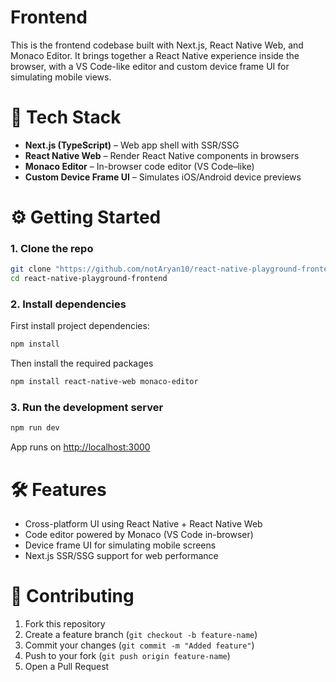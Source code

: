 # Frontend

This is the frontend codebase built with Next.js, React Native Web, and Monaco Editor. It brings together a React Native experience inside the browser, with a VS Code-like editor and custom device frame UI for simulating mobile views.

# 🚀 Tech Stack

- **Next.js (TypeScript)** – Web app shell with SSR/SSG
- **React Native Web** – Render React Native components in browsers
- **Monaco Editor** – In-browser code editor (VS Code–like)
- **Custom Device Frame UI** – Simulates iOS/Android device previews

# ⚙️ Getting Started

### 1. Clone the repo

```bash
git clone "https://github.com/notAryan10/react-native-playground-frontend"
cd react-native-playground-frontend

```

### **2. Install dependencies**

First install project dependencies:

```bash
npm install
```

Then install the required packages

```bash
npm install react-native-web monaco-editor
```

### 3. Run the development server

```bash
npm run dev
```

App runs on [http://localhost:3000](http://localhost:3000/)

# 🛠️ Features

- Cross-platform UI using React Native + React Native Web
- Code editor powered by Monaco (VS Code in-browser)
- Device frame UI for simulating mobile screens
- Next.js SSR/SSG support for web performance

# 📌 Contributing

1. Fork this repository
2. Create a feature branch (`git checkout -b feature-name`)
3. Commit your changes (`git commit -m "Added feature"`)
4. Push to your fork (`git push origin feature-name`)
5. Open a Pull Request
